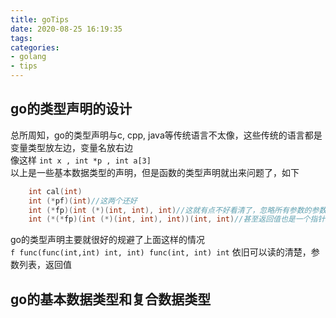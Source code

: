 ```yaml
---
title: goTips
date: 2020-08-25 16:19:35
tags:
categories:
- golang
- tips
---
```


## go的类型声明的设计

总所周知，go的类型声明与c, cpp, java等传统语言不太像，这些传统的语言都是变量类型放左边，变量名放右边</br>
像这样 `int x , int *p , int a[3]`</br>
以上是一些基本数据类型的声明，但是函数的类型声明就出来问题了，如下</br>

```cpp
    int cal(int)
    int (*pf)(int)//这两个还好
    int (*fp)(int (*)(int, int), int)//这就有点不好看清了，忽略所有参数的参数名
    int (*(*fp)(int (*)(int, int), int))(int, int)//甚至返回值也是一个指针，直接自闭

```

go的类型声明主要就很好的规避了上面这样的情况</br>
`f func(func(int,int) int, int) func(int, int) int` 依旧可以读的清楚，参数列表，返回值

## go的基本数据类型和复合数据类型

